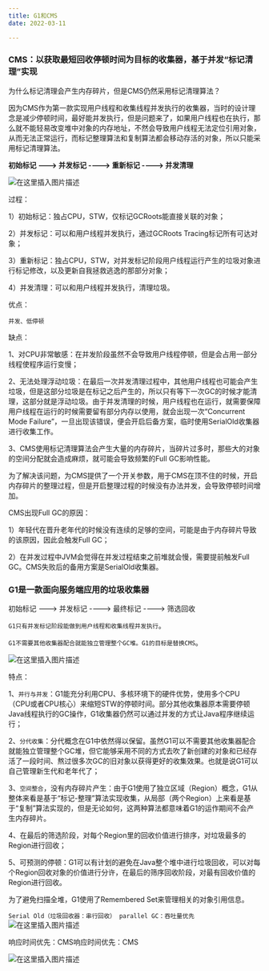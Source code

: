 ```yaml
---
title: G1和CMS
date: 2022-03-11

---
```


### CMS：以获取最短回收停顿时间为目标的收集器，基于并发“标记清理”实现


为什么标记清理会产生内存碎片，但是CMS仍然采用标记清理算法？

因为CMS作为第一款实现用户线程和收集线程并发执行的收集器，当时的设计理念是减少停顿时间，最好能并发执行，但是问题来了，如果用户线程也在执行，那么就不能轻易改变堆中对象的内存地址，不然会导致用户线程无法定位引用对象，从而无法正常运行，而标记整理算法和复制算法都会移动存活的对象，所以只能采用标记清理算法。

**初始标记  ---> 并发标记 ---->  重新标记  ----> 并发清理**

![在这里插入图片描述](https://img-blog.csdnimg.cn/cba125b11b5649c2ae653f3b91856508.png)

过程：

1）初始标记：独占CPU，STW，仅标记GCRoots能直接关联的对象；

2）并发标记：可以和用户线程并发执行，通过GCRoots Tracing标记所有可达对象；

3）重新标记：独占CPU，STW，对并发标记阶段用户线程运行产生的垃圾对象进行标记修改，以及更新自我拯救逃逸的那部分对象；

4）并发清理：可以和用户线程并发执行，清理垃圾。

优点：

`并发、低停顿`

缺点：

1、对CPU非常敏感：在并发阶段虽然不会导致用户线程停顿，但是会占用一部分线程使程序运行变慢；

2、无法处理浮动垃圾：在最后一次并发清理过程中，其他用户线程也可能会产生垃圾，但是这部分垃圾是在标记之后产生的，所以只有等下一次GC的时候才能清理，这部分就是浮动垃圾。由于并发清理的时候，用户线程也在运行，就需要保障用户线程在运行的时候需要留有部分内存以使用，就会出现一次“Concurrent Mode Failure”，一旦出现该错误，便会开启后备方案，临时使用SerialOld收集器进行收集工作。

3、CMS使用标记清理算法会产生大量的内存碎片，当碎片过多时，那些大的对象的空间分配就会造成麻烦，就可能会导致频繁的Full GC影响性能。

为了解决该问题，为CMS提供了一个开关参数，用于CMS在顶不住的时候，开启内存碎片的整理过程，但是开启整理过程的时候没有办法并发，会导致停顿时间增加。


CMS出现Full GC的原因：

1）年轻代在晋升老年代的时候没有连续的足够的空间，可能是由于内存碎片导致的该原因，因此会触发Full GC；

2）在并发过程中JVM会觉得在并发过程结束之前堆就会慢，需要提前触发Full GC。CMS失败后的备用方案是SerialOld收集器。

### G1是一款面向服务端应用的垃圾收集器

初始标记  ---> 并发标记  ----> 最终标记  ----> 筛选回收

`G1只有并发标记阶段能做到用户线程和收集线程并发执行`。

`G1不需要其他收集器配合就能独立管理整个GC堆。G1的目标是替换CMS`。

![在这里插入图片描述](https://img-blog.csdnimg.cn/03bb021239404fa9b602571fd2a2efee.png)

特点：

1、`并行与并发`：G1能充分利用CPU、多核环境下的硬件优势，使用多个CPU（CPU或者CPU核心）来缩短STW的停顿时间。部分其他收集器原本需要停顿Java线程执行的GC操作，G1收集器仍然可以通过并发的方式让Java程序继续运行；

2、`分代收集`：分代概念在G1中依然得以保留。虽然G1可以不需要其他收集器配合就能独立管理整个GC堆，但它能够采用不同的方式去吹了新创建的对象和已经存活了一段时间、熬过很多次GC的旧对象以获得更好的收集效果。也就是说G1可以自己管理新生代和老年代了；

3、`空间整合`，没有内存碎片产生：由于G1使用了独立区域（Region）概念，G1从整体来看是基于“标记-整理”算法实现收集，从局部（两个Region）上来看是基于“复制”算法实现的，但是无论如何，这两种算法都意味着G1的运作期间不会产生内存碎片。

4、在最后的筛选阶段，对每个Region里的回收价值进行排序，对垃圾最多的Region进行回收；

5、可预测的停顿：G1可以有计划的避免在Java整个堆中进行垃圾回收，可以对每个Region回收对象的价值进行分许，在最后的筛序回收阶段，对最有回收价值的Region进行回收。

为了避免扫描全堆，G1使用了Remembered Set来管理相关的对象引用信息。

`
Serial Old（垃圾回收器：串行回收）
parallel GC：吞吐量优先
`
![在这里插入图片描述](https://img-blog.csdnimg.cn/0b05218ec3e043dc8991b4a486b85738.png?x-oss-process=image/watermark,type_d3F5LXplbmhlaQ,shadow_50,text_Q1NETiBAbGVlZGNvZGVKb2huMDE=,size_14,color_FFFFFF,t_70,g_se,x_16)

响应时间优先：CMS响应时间优先：CMS

![在这里插入图片描述](https://img-blog.csdnimg.cn/d240c550f10a4a9d9c6883ef4e770c52.png?x-oss-process=image/watermark,type_d3F5LXplbmhlaQ,shadow_50,text_Q1NETiBAbGVlZGNvZGVKb2huMDE=,size_16,color_FFFFFF,t_70,g_se,x_16)
